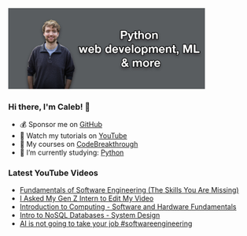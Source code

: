 <img src="github-cover-photo-my-face.jpg" width="400px" />

### Hi there, I'm Caleb! 🍛

- 💰 Sponsor me on [GitHub](https://github.com/sponsors/CalebCurry)
- 🎥 Watch my tutorials on [YouTube](https://www.youtube.com/calebthevideomaker2)
- 📗 My courses on [CodeBreakthrough](https://www.codebreakthrough.com)
- 🤔 I’m currently studying: [Python](https://www.youtube.com/watch?v=s3IvdkCq2_c&t=4254s)

### Latest YouTube Videos
<!-- YOUTUBE:START -->
- [Fundamentals of Software Engineering &lpar;The Skills You Are Missing&rpar;](https://www.youtube.com/watch?v=lQZh2xRSAxk)
- [I Asked My Gen Z Intern to Edit My Video](https://www.youtube.com/shorts/b5IOlPHaguI)
- [Introduction to Computing - Software and Hardware Fundamentals](https://www.youtube.com/watch?v=JuLKB--zOho)
- [Intro to NoSQL Databases - System Design](https://www.youtube.com/watch?v=FRqrZGB8NBs)
- [AI is not going to take your job #softwareengineering](https://www.youtube.com/shorts/EInWpO86ANs)
<!-- YOUTUBE:END -->
